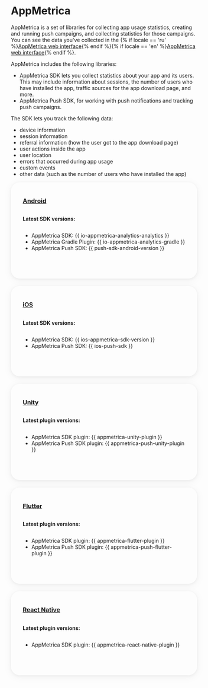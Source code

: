 # AppMetrica

AppMetrica is a set of libraries for collecting app usage statistics, creating and running push campaigns, and collecting statistics for those campaigns. You can see the data you've collected in the {% if locale == 'ru' %}[AppMetrica web interface](https://appmetrica.yandex.ru/){% endif %}{% if locale == 'en' %}[AppMetrica web interface](https://appmetrica.yandex.com/){% endif %}.

AppMetrica includes the following libraries:

- AppMetrica SDK lets you collect statistics about your app and its users. This may include information about sessions, the number of users who have installed the app, traffic sources for the app download page, and more.
- AppMetrica Push SDK, for working with push notifications and tracking push campaigns.

The SDK lets you track the following data:

- device information
- session information
- referral information (how the user got to the app download page)
- user actions inside the app
- user location
- errors that occurred during app usage
- custom events
- other data (such as the number of users who have installed the app)

<style scoped>
.grid-container {
  display: grid;
  grid-template-columns: repeat(auto-fit, minmax(300px, 1fr));
  column-gap: 50px;
  row-gap: 20px;
}
.grid-item {
  display: flex;
  flex-direction: column;
  box-shadow: 0 4px 24px rgba(0, 0, 0, .05), 0 2px 8px rgba(0, 0, 0, .05);
  border-radius: 24px;
  padding: 32px;
}
h2 {
  padding-top: 32px !important;
  margin-top: 0 !important;
}
h3 {
  padding-top: 8px !important;
  margin-top: 0 !important;
}
</style>

<div class="grid-container">
    <div class="grid-item">
        <h3><a href="android">Android</a></h3>
        <p><b>Latest SDK versions:</b>
        <ul>
        <li>AppMetrica SDK: {{ io-appmetrica-analytics-analytics }}</li>
        <li>AppMetrica Gradle Plugin: {{ io-appmetrica-analytics-gradle }}</li>
        <li>AppMetrica Push SDK: {{ push-sdk-android-version }}</li>
        </ul>
        </p>
    </div>
    <div class="grid-item">
        <h3><a href="ios">iOS</a></h3>
        <p><b>Latest SDK versions:</b>
        <ul>
        <li>AppMetrica SDK: {{ ios-appmetrica-sdk-version }}</li>
        <li>AppMetrica Push SDK: {{ ios-push-sdk }}</li>
        </ul>
        </p>
    </div>
    <div class="grid-item">
        <h3><a href="unity">Unity</a></h3>
        <p><b>Latest plugin versions:</b>
        <ul>
        <li>AppMetrica SDK plugin: {{ appmetrica-unity-plugin }}</li>
        <li>AppMetrica Push SDK plugin: {{ appmetrica-push-unity-plugin }}</li>
        </ul>
        </p>
    </div>
    <div class="grid-item">
        <h3><a href="flutter">Flutter</a></h3>
        <p><b>Latest plugin versions:</b>
        <ul>
        <li>AppMetrica SDK plugin: {{ appmetrica-flutter-plugin }}</li>
        <li>AppMetrica Push SDK plugin: {{ appmetrica-push-flutter-plugin }}</li>
        </ul>
        </p>
    </div>
    <div class="grid-item">
        <h3><a href="react-native">React Native</a></h3>
        <p><b>Latest plugin versions:</b>
        <ul>
        <li>AppMetrica SDK plugin: {{ appmetrica-react-native-plugin }}</li>
        </ul>
        </p>
    </div>
</div>
